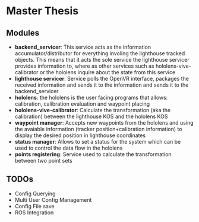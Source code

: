 # Master Thesis

## Modules

* **backend_servicer**: This service acts as the information accumulator/distributor for everything involing the lighthouse tracked objects. This means that it acts the sole service the lighthouse servicer provides information to, where as other services such as hololens-vive-calibrator or the hololens inquire about the state from this service
* **lighthouse servicer**: Service polls the OpenVR interface, packages the received information and sends it to the information and sends it to the backend_servicer
* **hololens**: the hololens is the user facing programs that allows: calibration, calibration evaluation and waypoint placing 
* **hololens-vive-calibrator**: Calculate the transformation (aka the calibration) between the lighthouse KOS and the hololens KOS
* **waypoint manager**: Accepts new waypoints from the hololens and using the avaiable information (tracker position+calibration information) to display the desired position in lighthouse coordinates
* **status manager**: Allows to set a status for the system which can be used to control the data flow in the hololens
* **points registering**: Service used to calculate the transformation between two point sets
  
## TODOs

* Config Querying
* Multi User Config Management
* Config File save
* ROS Integration